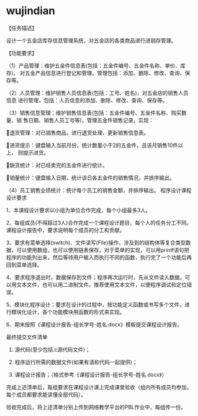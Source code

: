 # wujindian
【任务描述】

设计一个五金店库存信息管理系统，对五金店的各类商品进行进销存管理。

【功能要求】

（1）产品管理：维护五金件信息表(包括：五金件编号、五金件名称、单价、库存)，
对五金产品信息进行登记和管理。管理包括：添加、删除、修改、查询、保存等。

（2）人员管理：维护销售人员信息表(包括：工号、姓名)，对五金店的销售人员信息
进行管理，包括：人员信息的添加、删除、修改、查询、保存等。

（3）销售信息管理：维护销售信息表(包括：五金件编号、五金件名称、购买数量、销
售日期、销售人员工号等)，管理五金件销售记录。实现：

退货管理：对已销售商品，进行退货处理，更新销售信息表。

进货提示：键盘输入当前月份，统计数量小于2的五金件，且该月销售10件以上，
则提示进货。

缺货统计：对已经卖完的五金件进行统计。

销量统计：键盘输入日期，统计该日各五金件的销售情况，并排序输出。

（4）员工销售业绩统计：统计每个员工的销售金额，并排序输出。
程序设计课程设计要求

1、本课程设计要求以小组为单位合作完成，每个小组最多3人。

2、每组成员(不得超过3人)合作完成一个课程设计题目，每个人的任务分工不同。课程设计报告中，要求说明每个成员的分工和贡献。

3、要求有菜单选择(switch)、文件读写(File)操作。涉及到的结构体等复合类型数据，可以使用数组，也可以使用链表保存。对于菜单的实现，可以用printf语句把程序的功能列出来，然后等待用户输入而执行不同的函数，执行完了一个功能后再回到菜单选择。

4、要求程序退出时，数据保存到文件；程序再次运行时，先从文件读入数据。可以用文本文件，也可以用二进制文件。推荐使用文本文件，以便程序调试和定位错误。

5、模块化程序设计：要求在设计的过程中，按功能定义函数或书写多个文件，进行模块化设计，各个功能模块用函数的形式来实现。

6、期末按照《课程设计报告-组长学号-姓名.docx》模板提交课程设计报告。



最终提交文件清单

1. 源代码(至少包括.c源代码文件)；
   
2. 程序运行所需的数据文件(如果有请和代码一起提供)；
   
3. 课程设计报告；（格式参考《课程设计报告-组长学号-姓名.docx》）

完成上述清单后，每组要求在课程设计课上完成课堂验收（组内所有成员均参加，每个成员都要求能读懂全部代码）。

验收完成后，将上述清单分别上传到网络教学平台的PBL作业中，每组传一份。

